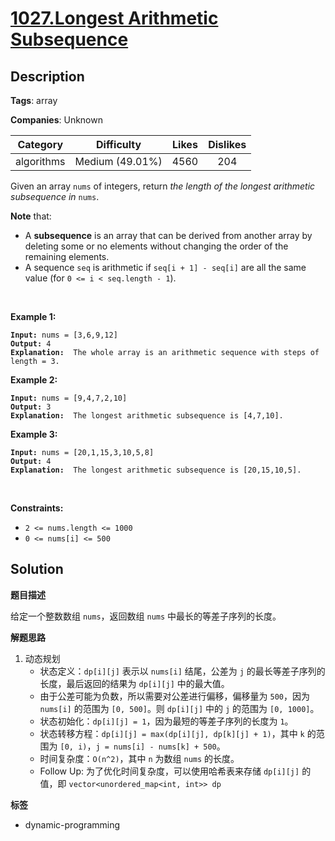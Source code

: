 # [1027.Longest Arithmetic Subsequence](https://leetcode.com/problems/longest-arithmetic-subsequence/description/)

## Description

**Tags**: array

**Companies**: Unknown

|  Category  |   Difficulty    | Likes | Dislikes |
| :--------: | :-------------: | :---: | :------: |
| algorithms | Medium (49.01%) | 4560  |   204    |

<p>Given an array <code>nums</code> of integers, return <em>the length of the longest arithmetic subsequence in</em> <code>nums</code>.</p>
<p><strong>Note</strong> that:</p>
<ul>
  <li>A <strong>subsequence</strong> is an array that can be derived from another array by deleting some or no elements without changing the order of the remaining elements.</li>
  <li>A sequence <code>seq</code> is arithmetic if <code>seq[i + 1] - seq[i]</code> are all the same value (for <code>0 &lt;= i &lt; seq.length - 1</code>).</li>
</ul>
<p>&nbsp;</p>
<p><strong class="example">Example 1:</strong></p>
<pre><code><strong>Input:</strong> nums = [3,6,9,12]
<strong>Output:</strong> 4
<strong>Explanation: </strong> The whole array is an arithmetic sequence with steps of length = 3.</code></pre>
<p><strong class="example">Example 2:</strong></p>
<pre><code><strong>Input:</strong> nums = [9,4,7,2,10]
<strong>Output:</strong> 3
<strong>Explanation: </strong> The longest arithmetic subsequence is [4,7,10].</code></pre>
<p><strong class="example">Example 3:</strong></p>
<pre><code><strong>Input:</strong> nums = [20,1,15,3,10,5,8]
<strong>Output:</strong> 4
<strong>Explanation: </strong> The longest arithmetic subsequence is [20,15,10,5].</code></pre>
<p>&nbsp;</p>
<p><strong>Constraints:</strong></p>
<ul>
  <li><code>2 &lt;= nums.length &lt;= 1000</code></li>
  <li><code>0 &lt;= nums[i] &lt;= 500</code></li>
</ul>

## Solution

**题目描述**

给定一个整数数组 `nums`，返回数组 `nums` 中最长的等差子序列的长度。

**解题思路**

1. 动态规划
   - 状态定义：`dp[i][j]` 表示以 `nums[i]` 结尾，公差为 `j` 的最长等差子序列的长度，最后返回的结果为 `dp[i][j]` 中的最大值。
   - 由于公差可能为负数，所以需要对公差进行偏移，偏移量为 `500`，因为 `nums[i]` 的范围为 `[0, 500]`。则 `dp[i][j]` 中的 `j` 的范围为 `[0, 1000]`。
   - 状态初始化：`dp[i][j] = 1`，因为最短的等差子序列的长度为 `1`。
   - 状态转移方程：`dp[i][j] = max(dp[i][j], dp[k][j] + 1)`，其中 `k` 的范围为 `[0, i)`，`j = nums[i] - nums[k] + 500`。
   - 时间复杂度：`O(n^2)`，其中 `n` 为数组 `nums` 的长度。
   - Follow Up: 为了优化时间复杂度，可以使用哈希表来存储 `dp[i][j]` 的值，即 `vector<unordered_map<int, int>> dp`

**标签**

- dynamic-programming
